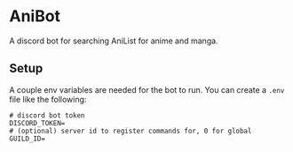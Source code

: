 # AniBot
A discord bot for searching AniList for anime and manga.

## Setup
A couple env variables are needed for the bot to run. You can create a `.env` file like the following:
```env
# discord bot token
DISCORD_TOKEN=
# (optional) server id to register commands for, 0 for global
GUILD_ID=
```
